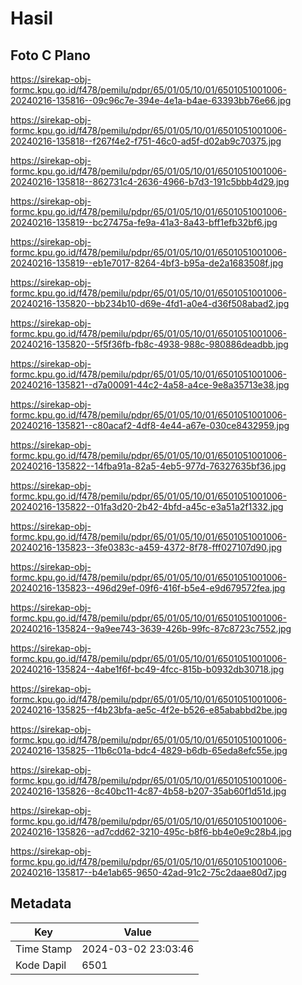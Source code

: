 # Hasil

## Foto C Plano

https://sirekap-obj-formc.kpu.go.id/f478/pemilu/pdpr/65/01/05/10/01/6501051001006-20240216-135816--09c96c7e-394e-4e1a-b4ae-63393bb76e66.jpg

https://sirekap-obj-formc.kpu.go.id/f478/pemilu/pdpr/65/01/05/10/01/6501051001006-20240216-135818--f267f4e2-f751-46c0-ad5f-d02ab9c70375.jpg

https://sirekap-obj-formc.kpu.go.id/f478/pemilu/pdpr/65/01/05/10/01/6501051001006-20240216-135818--862731c4-2636-4966-b7d3-191c5bbb4d29.jpg

https://sirekap-obj-formc.kpu.go.id/f478/pemilu/pdpr/65/01/05/10/01/6501051001006-20240216-135819--bc27475a-fe9a-41a3-8a43-bff1efb32bf6.jpg

https://sirekap-obj-formc.kpu.go.id/f478/pemilu/pdpr/65/01/05/10/01/6501051001006-20240216-135819--eb1e7017-8264-4bf3-b95a-de2a1683508f.jpg

https://sirekap-obj-formc.kpu.go.id/f478/pemilu/pdpr/65/01/05/10/01/6501051001006-20240216-135820--bb234b10-d69e-4fd1-a0e4-d36f508abad2.jpg

https://sirekap-obj-formc.kpu.go.id/f478/pemilu/pdpr/65/01/05/10/01/6501051001006-20240216-135820--5f5f36fb-fb8c-4938-988c-980886deadbb.jpg

https://sirekap-obj-formc.kpu.go.id/f478/pemilu/pdpr/65/01/05/10/01/6501051001006-20240216-135821--d7a00091-44c2-4a58-a4ce-9e8a35713e38.jpg

https://sirekap-obj-formc.kpu.go.id/f478/pemilu/pdpr/65/01/05/10/01/6501051001006-20240216-135821--c80acaf2-4df8-4e44-a67e-030ce8432959.jpg

https://sirekap-obj-formc.kpu.go.id/f478/pemilu/pdpr/65/01/05/10/01/6501051001006-20240216-135822--14fba91a-82a5-4eb5-977d-76327635bf36.jpg

https://sirekap-obj-formc.kpu.go.id/f478/pemilu/pdpr/65/01/05/10/01/6501051001006-20240216-135822--01fa3d20-2b42-4bfd-a45c-e3a51a2f1332.jpg

https://sirekap-obj-formc.kpu.go.id/f478/pemilu/pdpr/65/01/05/10/01/6501051001006-20240216-135823--3fe0383c-a459-4372-8f78-fff027107d90.jpg

https://sirekap-obj-formc.kpu.go.id/f478/pemilu/pdpr/65/01/05/10/01/6501051001006-20240216-135823--496d29ef-09f6-416f-b5e4-e9d679572fea.jpg

https://sirekap-obj-formc.kpu.go.id/f478/pemilu/pdpr/65/01/05/10/01/6501051001006-20240216-135824--9a9ee743-3639-426b-99fc-87c8723c7552.jpg

https://sirekap-obj-formc.kpu.go.id/f478/pemilu/pdpr/65/01/05/10/01/6501051001006-20240216-135824--4abe1f6f-bc49-4fcc-815b-b0932db30718.jpg

https://sirekap-obj-formc.kpu.go.id/f478/pemilu/pdpr/65/01/05/10/01/6501051001006-20240216-135825--f4b23bfa-ae5c-4f2e-b526-e85ababbd2be.jpg

https://sirekap-obj-formc.kpu.go.id/f478/pemilu/pdpr/65/01/05/10/01/6501051001006-20240216-135825--11b6c01a-bdc4-4829-b6db-65eda8efc55e.jpg

https://sirekap-obj-formc.kpu.go.id/f478/pemilu/pdpr/65/01/05/10/01/6501051001006-20240216-135826--8c40bc11-4c87-4b58-b207-35ab60f1d51d.jpg

https://sirekap-obj-formc.kpu.go.id/f478/pemilu/pdpr/65/01/05/10/01/6501051001006-20240216-135826--ad7cdd62-3210-495c-b8f6-bb4e0e9c28b4.jpg

https://sirekap-obj-formc.kpu.go.id/f478/pemilu/pdpr/65/01/05/10/01/6501051001006-20240216-135817--b4e1ab65-9650-42ad-91c2-75c2daae80d7.jpg


## Metadata

| Key        | Value               |
| ---------- | ------------------- |
| Time Stamp | 2024-03-02 23:03:46 |
| Kode Dapil | 6501                |



